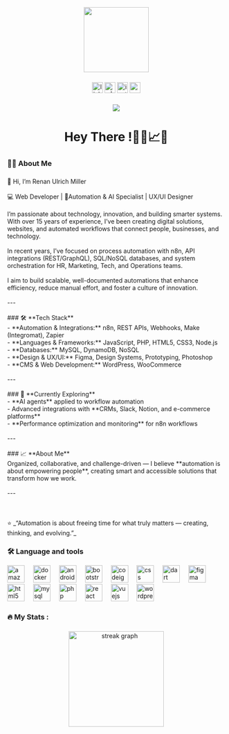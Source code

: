 <div align="center">
  <img height="150" src="https://media.giphy.com/media/v1.Y2lkPTc5MGI3NjExczMxZms4eWU5NThjZ2p1MXVoeTNycXRhcGFxMXpnZGdndTU4am44MiZlcD12MV9naWZzX3NlYXJjaCZjdD1n/JqmupuTVZYaQX5s094/giphy.gif"  />
</div>

###

<div align="center">
  <img src="https://img.shields.io/static/v1?message=LinkedIn&logo=linkedin&label=&color=0077B5&logoColor=white&labelColor=&style=for-the-badge" height="25" alt="linkedin logo"  />
  <img src="https://img.shields.io/static/v1?message=Whatsapp&logo=whatsapp&label=&color=25D366&logoColor=white&labelColor=&style=for-the-badge" height="25" alt="whatsapp logo"  />
  <img src="https://img.shields.io/static/v1?message=Instagram&logo=instagram&label=&color=E4405F&logoColor=white&labelColor=&style=for-the-badge" height="25" alt="instagram logo"  />
  <img src="https://img.shields.io/static/v1?message=Gmail&logo=gmail&label=&color=D14836&logoColor=white&labelColor=&style=for-the-badge" height="25" alt="gmail logo"  />
</div>

###

<div align="center">
  <img src="https://visitor-badge.laobi.icu/badge?page_id=RenanMillerBr.RenanMillerBr&"  />
</div>

###

<h1 align="center">Hey There !👨‍💻📈​​​🤖​</h1>

###

<h3 align="left">👩‍💻  About Me</h3>

###

<p align="left">👋 Hi, I’m Renan Ulrich Miller  <br><br>💻 Web Developer | 🤖​Automation & AI Specialist | UX/UI Designer<br><br>I’m passionate about technology, innovation, and building smarter systems. With over 15 years of experience, I’ve been creating digital solutions, websites, and automated workflows that connect people, businesses, and technology.  <br><br>In recent years, I’ve focused on process automation with n8n, API integrations (REST/GraphQL), SQL/NoSQL databases, and system orchestration for HR, Marketing, Tech, and Operations teams.  <br><br>I aim to build scalable, well-documented automations that enhance efficiency, reduce manual effort, and foster a culture of innovation.  <br><br>---<br><br>
### 🛠️ **Tech Stack**<br>- **Automation & Integrations:** n8n, REST APIs, Webhooks, Make (Integromat), Zapier  <br>- **Languages & Frameworks:** JavaScript, PHP, HTML5, CSS3, Node.js  <br>- **Databases:** MySQL, DynamoDB, NoSQL  <br>- **Design & UX/UI:** Figma, Design Systems, Prototyping, Photoshop  <br>- **CMS & Web Development:** WordPress, WooCommerce  <br><br>---<br><br>
### 🚀 **Currently Exploring**<br>- **AI agents** applied to workflow automation  <br>- Advanced integrations with **CRMs, Slack, Notion, and e-commerce platforms**  <br>- **Performance optimization and monitoring** for n8n workflows  <br><br>---<br><br>
### 📈 **About Me**<br>Organized, collaborative, and challenge-driven — I believe **automation is about empowering people**, creating smart and accessible solutions that transform how we work.  <br><br>---<br><br><br><br>⭐ _“Automation is about freeing time for what truly matters — creating, thinking, and evolving.”_</p>

<h3 align="left">🛠 Language and tools</h3>
<div align="left">
  <img src="https://cdn.jsdelivr.net/gh/devicons/devicon/icons/amazonwebservices/amazonwebservices-line-wordmark.svg" height="40" alt="amazonwebservices logo"  />
  <img width="12" />
  <img src="https://cdn.jsdelivr.net/gh/devicons/devicon/icons/docker/docker-plain-wordmark.svg" height="40" alt="docker logo"  />
  <img width="12" />
  <img src="https://cdn.jsdelivr.net/gh/devicons/devicon/icons/android/android-original.svg" height="40" alt="android logo"  />
  <img width="12" />
  <img src="https://cdn.jsdelivr.net/gh/devicons/devicon/icons/bootstrap/bootstrap-original.svg" height="40" alt="bootstrap logo"  />
  <img width="12" />
  <img src="https://cdn.jsdelivr.net/gh/devicons/devicon/icons/codeigniter/codeigniter-plain.svg" height="40" alt="codeigniter logo"  />
  <img width="12" />
  <img src="https://cdn.jsdelivr.net/gh/devicons/devicon/icons/css3/css3-original.svg" height="40" alt="css logo"  />
  <img width="12" />
  <img src="https://cdn.jsdelivr.net/gh/devicons/devicon/icons/dart/dart-original.svg" height="40" alt="dart logo"  />
  <img width="12" />
  <img src="https://cdn.jsdelivr.net/gh/devicons/devicon/icons/figma/figma-original.svg" height="40" alt="figma logo"  />
  <img width="12" />
  <img src="https://cdn.jsdelivr.net/gh/devicons/devicon/icons/html5/html5-original.svg" height="40" alt="html5 logo"  />
  <img width="12" />
  <img src="https://cdn.jsdelivr.net/gh/devicons/devicon/icons/mysql/mysql-original.svg" height="40" alt="mysql logo"  />
  <img width="12" />
  <img src="https://cdn.jsdelivr.net/gh/devicons/devicon/icons/php/php-original.svg" height="40" alt="php logo"  />
  <img width="12" />
  <img src="https://cdn.jsdelivr.net/gh/devicons/devicon/icons/react/react-original.svg" height="40" alt="react logo"  />
  <img width="12" />
  <img src="https://cdn.jsdelivr.net/gh/devicons/devicon/icons/vuejs/vuejs-original.svg" height="40" alt="vuejs logo"  />
  <img width="12" />
  <img src="https://cdn.jsdelivr.net/gh/devicons/devicon/icons/wordpress/wordpress-original.svg" height="40" alt="wordpress logo"  />
</div>

<h3 align="left">🔥   My Stats :</h3>

###

<div align="center">
  <img src="https://streak-stats.demolab.com?user=RenanMillerBr&locale=en&mode=daily&theme=dark&hide_border=false&border_radius=5&order=3" height="220" alt="streak graph"  />
</div>

###
